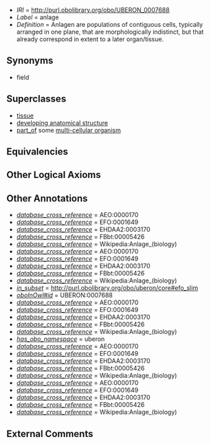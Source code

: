  * *IRI* = http://purl.obolibrary.org/obo/UBERON_0007688
 * *Label* = anlage
 * *Definition* = Anlagen are populations of contiguous cells, typically arranged in one plane, that are morphologically indistinct, but that already correspond in extent to a later organ/tissue.

## Synonyms

 * field

## Superclasses

 * [tissue](../../UBERON/79/UBERON_0000479.md)
 * [developing anatomical structure](../../UBERON/23/UBERON_0005423.md)
 * [part_of](../../BFO/50/BFO_0000050.md) some [multi-cellular organism](../../UBERON/68/UBERON_0000468.md)

## Equivalencies


## Other Logical Axioms


## Other Annotations

 * *[database_cross_reference](../../ef/oboInOwl#hasDbXref.md)* = AEO:0000170
 * *[database_cross_reference](../../ef/oboInOwl#hasDbXref.md)* = EFO:0001649
 * *[database_cross_reference](../../ef/oboInOwl#hasDbXref.md)* = EHDAA2:0003170
 * *[database_cross_reference](../../ef/oboInOwl#hasDbXref.md)* = FBbt:00005426
 * *[database_cross_reference](../../ef/oboInOwl#hasDbXref.md)* = Wikipedia:Anlage_(biology)
 * *[database_cross_reference](../../ef/oboInOwl#hasDbXref.md)* = AEO:0000170
 * *[database_cross_reference](../../ef/oboInOwl#hasDbXref.md)* = EFO:0001649
 * *[database_cross_reference](../../ef/oboInOwl#hasDbXref.md)* = EHDAA2:0003170
 * *[database_cross_reference](../../ef/oboInOwl#hasDbXref.md)* = FBbt:00005426
 * *[database_cross_reference](../../ef/oboInOwl#hasDbXref.md)* = Wikipedia:Anlage_(biology)
 * *[in_subset](../../et/oboInOwl#inSubset.md)* = http://purl.obolibrary.org/obo/uberon/core#efo_slim
 * *[oboInOwl#id](../../id/oboInOwl#id.md)* = UBERON:0007688
 * *[database_cross_reference](../../ef/oboInOwl#hasDbXref.md)* = AEO:0000170
 * *[database_cross_reference](../../ef/oboInOwl#hasDbXref.md)* = EFO:0001649
 * *[database_cross_reference](../../ef/oboInOwl#hasDbXref.md)* = EHDAA2:0003170
 * *[database_cross_reference](../../ef/oboInOwl#hasDbXref.md)* = FBbt:00005426
 * *[database_cross_reference](../../ef/oboInOwl#hasDbXref.md)* = Wikipedia:Anlage_(biology)
 * *[has_obo_namespace](../../ce/oboInOwl#hasOBONamespace.md)* = uberon
 * *[database_cross_reference](../../ef/oboInOwl#hasDbXref.md)* = AEO:0000170
 * *[database_cross_reference](../../ef/oboInOwl#hasDbXref.md)* = EFO:0001649
 * *[database_cross_reference](../../ef/oboInOwl#hasDbXref.md)* = EHDAA2:0003170
 * *[database_cross_reference](../../ef/oboInOwl#hasDbXref.md)* = FBbt:00005426
 * *[database_cross_reference](../../ef/oboInOwl#hasDbXref.md)* = Wikipedia:Anlage_(biology)
 * *[database_cross_reference](../../ef/oboInOwl#hasDbXref.md)* = AEO:0000170
 * *[database_cross_reference](../../ef/oboInOwl#hasDbXref.md)* = EFO:0001649
 * *[database_cross_reference](../../ef/oboInOwl#hasDbXref.md)* = EHDAA2:0003170
 * *[database_cross_reference](../../ef/oboInOwl#hasDbXref.md)* = FBbt:00005426
 * *[database_cross_reference](../../ef/oboInOwl#hasDbXref.md)* = Wikipedia:Anlage_(biology)

## External Comments

